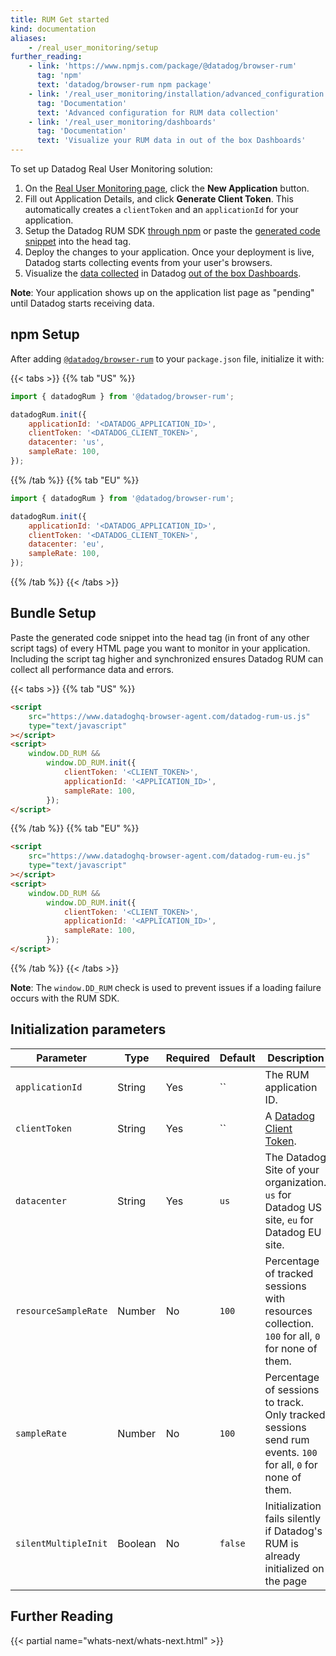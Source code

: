 ```yaml
---
title: RUM Get started
kind: documentation
aliases:
    - /real_user_monitoring/setup
further_reading:
    - link: 'https://www.npmjs.com/package/@datadog/browser-rum'
      tag: 'npm'
      text: 'datadog/browser-rum npm package'
    - link: '/real_user_monitoring/installation/advanced_configuration'
      tag: 'Documentation'
      text: 'Advanced configuration for RUM data collection'
    - link: '/real_user_monitoring/dashboards'
      tag: 'Documentation'
      text: 'Visualize your RUM data in out of the box Dashboards'
---
```


To set up Datadog Real User Monitoring solution:

1. On the [Real User Monitoring page][1], click the **New Application** button.
2. Fill out Application Details, and click **Generate Client Token**. This automatically creates a `clientToken` and an `applicationId` for your application.
3. Setup the Datadog RUM SDK [through npm](#npm-setup) or paste the [generated code snippet](#bundle-setup) into the head tag.
4. Deploy the changes to your application. Once your deployment is live, Datadog starts collecting events from your user's browsers.
5. Visualize the [data collected][2] in Datadog [out of the box Dashboards][3].

**Note**: Your application shows up on the application list page as "pending" until Datadog starts receiving data.

## npm Setup

After adding [`@datadog/browser-rum`][4] to your `package.json` file, initialize it with:

{{< tabs >}}
{{% tab "US" %}}

```javascript
import { datadogRum } from '@datadog/browser-rum';

datadogRum.init({
    applicationId: '<DATADOG_APPLICATION_ID>',
    clientToken: '<DATADOG_CLIENT_TOKEN>',
    datacenter: 'us',
    sampleRate: 100,
});
```

{{% /tab %}}
{{% tab "EU" %}}

```javascript
import { datadogRum } from '@datadog/browser-rum';

datadogRum.init({
    applicationId: '<DATADOG_APPLICATION_ID>',
    clientToken: '<DATADOG_CLIENT_TOKEN>',
    datacenter: 'eu',
    sampleRate: 100,
});
```

{{% /tab %}}
{{< /tabs >}}

## Bundle Setup

Paste the generated code snippet into the head tag (in front of any other script tags) of every HTML page you want to monitor in your application. Including the script tag higher and synchronized ensures Datadog RUM can collect all performance data and errors.

{{< tabs >}}
{{% tab "US" %}}

```html
<script
    src="https://www.datadoghq-browser-agent.com/datadog-rum-us.js"
    type="text/javascript"
></script>
<script>
    window.DD_RUM &&
        window.DD_RUM.init({
            clientToken: '<CLIENT_TOKEN>',
            applicationId: '<APPLICATION_ID>',
            sampleRate: 100,
        });
</script>
```

{{% /tab %}}
{{% tab "EU" %}}

```html
<script
    src="https://www.datadoghq-browser-agent.com/datadog-rum-eu.js"
    type="text/javascript"
></script>
<script>
    window.DD_RUM &&
        window.DD_RUM.init({
            clientToken: '<CLIENT_TOKEN>',
            applicationId: '<APPLICATION_ID>',
            sampleRate: 100,
        });
</script>
```

{{% /tab %}}
{{< /tabs >}}

**Note**: The `window.DD_RUM` check is used to prevent issues if a loading failure occurs with the RUM SDK.

## Initialization parameters

| Parameter            | Type    | Required | Default                           | Description                                                                                                  |
| -------------------- | ------- | -------- | --------------------------------- | ------------------------------------------------------------------------------------------------------------ |
| `applicationId`      | String  | Yes      | `` | The RUM application ID.      |
| `clientToken`        | String  | Yes      | `` | A [Datadog Client Token][5]. |
| `datacenter`         | String  | Yes      | `us`                              | The Datadog Site of your organization. `us` for Datadog US site, `eu` for Datadog EU site.                   |
| `resourceSampleRate` | Number  | No       | `100`                             | Percentage of tracked sessions with resources collection. `100` for all, `0` for none of them.               |
| `sampleRate`         | Number  | No       | `100`                             | Percentage of sessions to track. Only tracked sessions send rum events. `100` for all, `0` for none of them. |
| `silentMultipleInit` | Boolean | No       | `false`                           | Initialization fails silently if Datadog's RUM is already initialized on the page                            |

## Further Reading

{{< partial name="whats-next/whats-next.html" >}}

[1]: https://app.datadoghq.com/rum
[2]: /real_user_monitoring/data_collected
[3]: /real_user_monitoring/dashboards
[4]: https://www.npmjs.com/package/@datadog/browser-rum
[5]: /account_management/api-app-keys/#client-tokens
